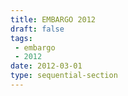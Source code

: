 ```yaml
---
title: EMBARGO 2012
draft: false
tags:
 - embargo
 - 2012
date: 2012-03-01
type: sequential-section
---
```

